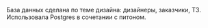 База данных сделана по теме дизайна: дизайнеры, заказчики, ТЗ. Использовала Postgres в сочетании с питоном.
